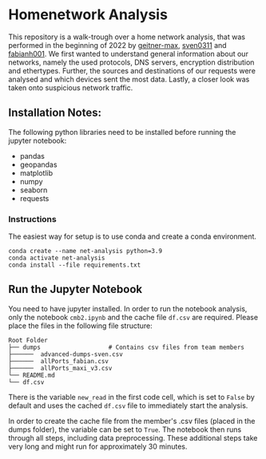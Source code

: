 # Homenetwork Analysis

This repository is a walk-trough over a home network analysis, that was performed in the beginning of 2022 by [geitner-max](https://github.com/geitner-max), [sven0311](https://github.com/sven0311) and [fabianh001](https://github.com/fabianh001).
We first wanted to understand general information about our networks, namely the used protocols, DNS servers, encryption distribution and ethertypes. Further, the sources and destinations of our requests were analysed and which devices sent the most data. Lastly, a closer look was taken onto suspicious network traffic.

## Installation Notes: 

The following python libraries need to be installed before running the jupyter notebook:
- pandas
- geopandas
- matplotlib
- numpy
- seaborn
- requests

### Instructions
The easiest way for setup is to use conda and create a conda environment.

```
conda create --name net-analysis python=3.9
conda activate net-analysis
conda install --file requirements.txt
```

## Run the Jupyter Notebook

You need to have jupyter installed.
In order to run the notebook analysis, only the notebook `cmb2.ipynb` and the cache file `df.csv` are required. Please place the files in the following file structure:

```
Root Folder
├── dumps                   # Contains csv files from team members
├──────  advanced-dumps-sven.csv
├──────  allPorts_fabian.csv
├──────  allPorts_maxi_v3.csv
└── README.md
└── df.csv
```



There is the variable `new_read` in the first code cell, which is set to `False` by default and uses the cached `df.csv` file to immediately start the analysis. 

In order to create the cache file from the member's .csv files (placed in the dumps folder), the variable can be set to `True`. The notebook then runs through all steps, including data preprocessing. These additional steps take very long and might run for approximately 30 minutes.